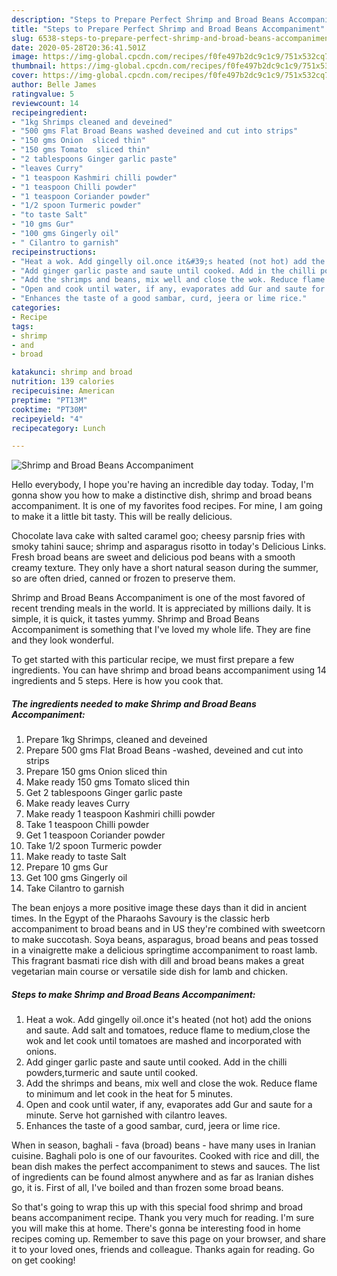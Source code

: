 ```yaml
---
description: "Steps to Prepare Perfect Shrimp and Broad Beans Accompaniment"
title: "Steps to Prepare Perfect Shrimp and Broad Beans Accompaniment"
slug: 6538-steps-to-prepare-perfect-shrimp-and-broad-beans-accompaniment
date: 2020-05-28T20:36:41.501Z
image: https://img-global.cpcdn.com/recipes/f0fe497b2dc9c1c9/751x532cq70/shrimp-and-broad-beans-accompaniment-recipe-main-photo.jpg
thumbnail: https://img-global.cpcdn.com/recipes/f0fe497b2dc9c1c9/751x532cq70/shrimp-and-broad-beans-accompaniment-recipe-main-photo.jpg
cover: https://img-global.cpcdn.com/recipes/f0fe497b2dc9c1c9/751x532cq70/shrimp-and-broad-beans-accompaniment-recipe-main-photo.jpg
author: Belle James
ratingvalue: 5
reviewcount: 14
recipeingredient:
- "1kg Shrimps cleaned and deveined"
- "500 gms Flat Broad Beans washed deveined and cut into strips"
- "150 gms Onion  sliced thin"
- "150 gms Tomato  sliced thin"
- "2 tablespoons Ginger garlic paste"
- "leaves Curry"
- "1 teaspoon Kashmiri chilli powder"
- "1 teaspoon Chilli powder"
- "1 teaspoon Coriander powder"
- "1/2 spoon Turmeric powder"
- "to taste Salt"
- "10 gms Gur"
- "100 gms Gingerly oil"
- " Cilantro to garnish"
recipeinstructions:
- "Heat a wok. Add gingelly oil.once it&#39;s heated (not hot) add the onions and saute. Add salt and tomatoes, reduce flame to medium,close the wok and let cook until tomatoes are mashed and incorporated with onions."
- "Add ginger garlic paste and saute until cooked. Add in the chilli powders,turmeric and saute until cooked."
- "Add the shrimps and beans, mix well and close the wok. Reduce flame to minimum and let cook in the heat for 5 minutes."
- "Open and cook until water, if any, evaporates add Gur and saute for a minute. Serve hot garnished with cilantro leaves."
- "Enhances the taste of a good sambar, curd, jeera or lime rice."
categories:
- Recipe
tags:
- shrimp
- and
- broad

katakunci: shrimp and broad 
nutrition: 139 calories
recipecuisine: American
preptime: "PT13M"
cooktime: "PT30M"
recipeyield: "4"
recipecategory: Lunch

---
```



![Shrimp and Broad Beans Accompaniment](https://img-global.cpcdn.com/recipes/f0fe497b2dc9c1c9/751x532cq70/shrimp-and-broad-beans-accompaniment-recipe-main-photo.jpg)

Hello everybody, I hope you're having an incredible day today. Today, I'm gonna show you how to make a distinctive dish, shrimp and broad beans accompaniment. It is one of my favorites food recipes. For mine, I am going to make it a little bit tasty. This will be really delicious.

Chocolate lava cake with salted caramel goo; cheesy parsnip fries with smoky tahini sauce; shrimp and asparagus risotto in today&#39;s Delicious Links. Fresh broad beans are sweet and delicious pod beans with a smooth creamy texture. They only have a short natural season during the summer, so are often dried, canned or frozen to preserve them.

Shrimp and Broad Beans Accompaniment is one of the most favored of recent trending meals in the world. It is appreciated by millions daily. It is simple, it is quick, it tastes yummy. Shrimp and Broad Beans Accompaniment is something that I've loved my whole life. They are fine and they look wonderful.


To get started with this particular recipe, we must first prepare a few ingredients. You can have shrimp and broad beans accompaniment using 14 ingredients and 5 steps. Here is how you cook that.

<!--inarticleads1-->

##### The ingredients needed to make Shrimp and Broad Beans Accompaniment:

1. Prepare 1kg Shrimps, cleaned and deveined
1. Prepare 500 gms Flat Broad Beans -washed, deveined and cut into strips
1. Prepare 150 gms Onion  sliced thin
1. Make ready 150 gms Tomato  sliced thin
1. Get 2 tablespoons Ginger garlic paste
1. Make ready leaves Curry
1. Make ready 1 teaspoon Kashmiri chilli powder
1. Take 1 teaspoon Chilli powder
1. Get 1 teaspoon Coriander powder
1. Take 1/2 spoon Turmeric powder
1. Make ready to taste Salt
1. Prepare 10 gms Gur
1. Get 100 gms Gingerly oil
1. Take  Cilantro to garnish


The bean enjoys a more positive image these days than it did in ancient times. In the Egypt of the Pharaohs Savoury is the classic herb accompaniment to broad beans and in US they&#39;re combined with sweetcorn to make succotash. Soya beans, asparagus, broad beans and peas tossed in a vinaigrette make a delicious springtime accompaniment to roast lamb. This fragrant basmati rice dish with dill and broad beans makes a great vegetarian main course or versatile side dish for lamb and chicken. 

<!--inarticleads2-->

##### Steps to make Shrimp and Broad Beans Accompaniment:

1. Heat a wok. Add gingelly oil.once it&#39;s heated (not hot) add the onions and saute. Add salt and tomatoes, reduce flame to medium,close the wok and let cook until tomatoes are mashed and incorporated with onions.
1. Add ginger garlic paste and saute until cooked. Add in the chilli powders,turmeric and saute until cooked.
1. Add the shrimps and beans, mix well and close the wok. Reduce flame to minimum and let cook in the heat for 5 minutes.
1. Open and cook until water, if any, evaporates add Gur and saute for a minute. Serve hot garnished with cilantro leaves.
1. Enhances the taste of a good sambar, curd, jeera or lime rice.


When in season, baghali - fava (broad) beans - have many uses in Iranian cuisine. Baghali polo is one of our favourites. Cooked with rice and dill, the bean dish makes the perfect accompaniment to stews and sauces. The list of ingredients can be found almost anywhere and as far as Iranian dishes go, it is. First of all, I&#39;ve boiled and than frozen some broad beans. 

So that's going to wrap this up with this special food shrimp and broad beans accompaniment recipe. Thank you very much for reading. I'm sure you will make this at home. There's gonna be interesting food in home recipes coming up. Remember to save this page on your browser, and share it to your loved ones, friends and colleague. Thanks again for reading. Go on get cooking!
